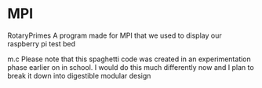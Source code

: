 # MPI
RotaryPrimes
A program made for MPI that we used to display our raspberry pi test bed

m.c
Please note that this spaghetti code was created in an experimentation phase earlier on in school. 
I would do this much differently now and I plan to break it down into digestible modular design
